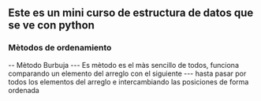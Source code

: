 ## Este es un mini curso de estructura de datos que se ve con python

### Mètodos de ordenamiento

-- Mètodo Burbuja 
--- Es mètodo es el màs sencillo de todos, funciona comparando un elemento del arreglo con el siguiente
--- hasta pasar por todos los elementos del arreglo e intercambiando las posiciones de forma ordenada

